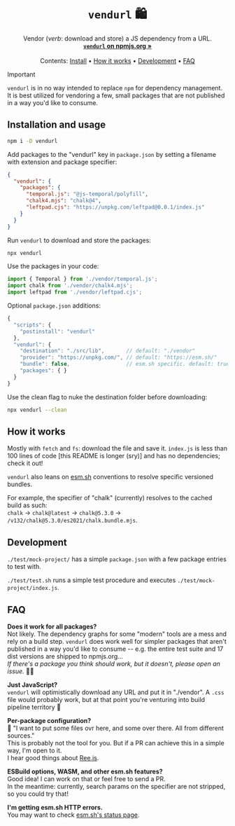 <h1 align="center"><code>vendurl</code> 🛍️</h1>

<p align="center">
  Vendor (<em>verb</em>: download and store) a JS dependency from a URL.<br>
  <a href="https://www.npmjs.com/package/vendurl"><strong><code>vendurl</code> on npmjs.org »</strong></a><br>
  <br>
  Contents:
  <a href="#Installation-and-usage">Install</a>
  •
  <a href="#How-it-works">How it works</a>
  •
  <a href="#Development">Development</a>
  •
  <a href="#FAQ">FAQ</a>
</p>

> [!IMPORTANT]  
> `vendurl` is in no way intended to replace `npm` for dependency management. It is best utilized for vendoring a few, small packages that are not published in a way you'd like to consume.

## Installation and usage

```sh
npm i -D vendurl
```

Add packages to the "vendurl" key in `package.json` by setting a filename with extension and package specifier:

```json
{
  "vendurl": {
    "packages": {
      "temporal.js": "@js-temporal/polyfill",
      "chalk4.mjs": "chalk@4",
      "leftpad.cjs": "https://unpkg.com/leftpad@0.0.1/index.js"
    }
  }
}
```

Run `vendurl` to download and store the packages:

```sh
npx vendurl
```

Use the packages in your code:

```js
import { Temporal } from './vendor/temporal.js';
import chalk from './vendor/chalk4.mjs';
import leftpad from './vendor/leftpad.cjs';
```

Optional `package.json` additions:

```js
{
  "scripts": {
    "postinstall": "vendurl"
  },
  "vendurl": {
    "destination": "./src/lib",       // default: "./vendor"
    "provider": "https://unpkg.com/", // default: "https://esm.sh/"
    "bundle": false,                  // esm.sh specific. default: true
    "packages": { }
  }
}
```

Use the clean flag to nuke the destination folder before downloading:

```sh
npx vendurl --clean
```

## How it works

Mostly with `fetch` and `fs`: download the file and save it. `index.js` is less than 100 lines of code [this README is longer (sry)] and has no dependencies; check it out!

`vendurl` also leans on [esm.sh](https://esm.sh) conventions to resolve specific versioned bundles.

For example, the specifier of "chalk" (currently) resolves to the cached build as such:  
`chalk` → `chalk@latest` → `chalk@5.3.0` → `/v132/chalk@5.3.0/es2021/chalk.bundle.mjs`.

## Development

`./test/mock-project/` has a simple `package.json` with a few package entries to test with.

`./test/test.sh` runs a simple test procedure and executes `./test/mock-project/index.js`.

## FAQ

**Does it work for all packages?**  
Not likely. The dependency graphs for some "modern" tools are a mess and rely on a build step. `vendurl` does work well for simpler packages that aren't published in a way you'd like to consume -- e.g. the entire test suite and 17 dist versions are shipped to npmjs.org...  
*If there's a package you think should work, but it doesn't, please open an issue.* 🙏🏻

**Just JavaScript?**  
`vendurl` will optimistically download any URL and put it in "./vendor". A `.css` file would probably work, but at that point you're venturing into build pipeline territory 🐉

**Per-package configuration?**  
💁 "I want to put some files ovr here, and some over there. All from different sources."  
This is probably not the tool for you. But if a PR can achieve this in a simple way, I'm open to it.  
I hear good things about [Ree.js](https://ree.js.org).

**ESBuild options, WASM, and other esm.sh features?**  
Good idea! I can work on that or feel free to send a PR.  
In the meantime: currently, search params on the specifier are not stripped, so you could try that!

**I'm getting esm.sh HTTP errors.**  
You may want to check [esm.sh's status page](https://esm.instatus.com).

